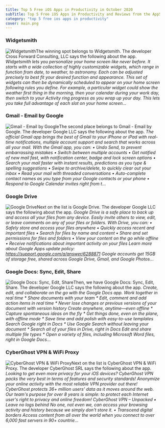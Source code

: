 ```yaml
---
title: Top 5 Free iOS Apps in Productivity in October 2020
subTitle: Top 5 Free iOS Apps in Productivity and Reviews from the AppStore in October 2020.
category: "top 5 free ios apps in productivity"
cover: main.png
---
```


### Widgetsmith

![Widgetsmith](https://is2-ssl.mzstatic.com/image/thumb/Purple124/v4/50/72/a7/5072a750-0d7d-8171-9f82-09a8b24d26c6/AppIcon-0-1x_U007emarketing-0-4-sRGB-85-220.png/100x100bb.png)The winning spot belongs to Widgetsmith. The developer Cross Forward Consulting, LLC says the following about the app. _Widgetsmith lets you personalize your home screen like never before.    It starts with a wide collection of highly customizable widgets, which range in function from date, to weather, to astronomy.  Each can be adjusted precisely to best fit your desired function and appearance.    This set of widgets can then be dynamically scheduled to appear on your home screen following rules you define.  For example, a particular widget could show the weather first thing in the morning, then your calendar during your work day, then switch to your Activity ring progress as you wrap up your day.  This lets you take full advantage of each slot on your home screen_...

### Gmail - Email by Google

![Gmail - Email by Google](https://is5-ssl.mzstatic.com/image/thumb/Purple114/v4/d8/0b/df/d80bdfde-0735-e219-c33e-96590a463d30/logo_gmail_color-0-0-1x_U007emarketing-0-0-0-6-0-0-sRGB-0-0-0-GLES2_U002c0-512MB-85-220-0-0.png/100x100bb.png)The second place belongs to Gmail - Email by Google. The developer Google LLC says the following about the app. _The official Gmail app brings the best of Gmail to your iPhone or iPad with real-time notifications, multiple account support and search that works across all your mail.  With the Gmail app, you can: • Undo Send, to prevent embarrassing mistakes • Switch between multiple accounts • Get notified of new mail fast, with notification center, badge and lock screen options • Search your mail faster with instant results, predictions as you type & spelling suggestions • Swipe to archive/delete, to quickly clear out your inbox • Read your mail with threaded conversations • Auto-complete contact names as you type from your Google contacts or your phone • Respond to Google Calendar invites right from t_...

### Google Drive

![Google Drive](https://is3-ssl.mzstatic.com/image/thumb/Purple114/v4/1a/49/4e/1a494e8f-826f-2a07-66fb-06fe4f2ef248/AppIcon-0-0-1x_U007emarketing-0-0-0-6-0-0-sRGB-0-0-0-GLES2_U002c0-512MB-85-220-0-0.png/100x100bb.png)Next on the list is Google Drive. The developer Google LLC says the following about the app. _Google Drive is a safe place to back up and access all your files from any device. Easily invite others to view, edit, or leave comments on any of your files or folders.  With Drive, you can:  • Safely store and access your files anywhere • Quickly access recent and important files • Search for files by name and content • Share and set permissions for files and folders • View your content on the go while offline • Receive notifications about important activity on your files  Learn more about Google Apps update policy: https://support.google.com/a/answer/6288871  Google accounts get 15GB of storage free, shared across Google Drive, Gmail, and Google Photos_...

### Google Docs: Sync, Edit, Share

![Google Docs: Sync, Edit, Share](https://is2-ssl.mzstatic.com/image/thumb/Purple114/v4/c1/c5/75/c1c57568-9c81-e12b-8964-08e7b061d830/AppIcon-0-0-1x_U007emarketing-0-0-0-6-0-0-sRGB-0-0-0-GLES2_U002c0-512MB-85-220-0-0.png/100x100bb.png)Then, we have Google Docs: Sync, Edit, Share. The developer Google LLC says the following about the app. _Create, edit, and collaborate on the go with the Google Docs app.   Work together in real time * Share documents with your team * Edit, comment and add action items in real time  * Never lose changes or previous versions of your document with version history   Create anywhere, anytime—even offline  * Capture spontaneous ideas on the fly * Get things done, even on the plane, with offline mode  * Save time and add polish with easy-to-use templates   Search Google right in Docs  * Use Google Search without leaving your document  * Search all of your files in Drive, right in Docs   Edit and share multiple file types  * Open a variety of files, including Microsoft Word files, right in Google Docs_...

### CyberGhost VPN & WiFi Proxy

![CyberGhost VPN & WiFi Proxy](https://is4-ssl.mzstatic.com/image/thumb/Purple124/v4/2d/b7/60/2db76036-325d-3fd1-d805-b84dd8bebddf/AppIcon-0-0-1x_U007emarketing-0-0-0-7-0-0-sRGB-0-0-0-GLES2_U002c0-512MB-85-220-0-0.png/100x100bb.png)Next on the list is CyberGhost VPN & WiFi Proxy. The developer CyberGhost SRL says the following about the app. _Looking to get even more privacy for your iOS devices? CyberGhost VPN packs the very best in terms of features and security standards!    Anonymize your online activity with the most reliable VPN provider out there! CyberGhost protects 36+ million users' data as it moves around the web.    Our team's purpose for over 8 years is simple: to protect each Internet user's right to privacy and online freedom!      CyberGhost VPN – Unpacked     • Leave no logs behind   No one, not even we, can access your browsing activity and history because we simply don't store it.     • Transcend digital borders   Access content from all over the world when you connect to over 6,000 fast servers in 90+ countrie_...

